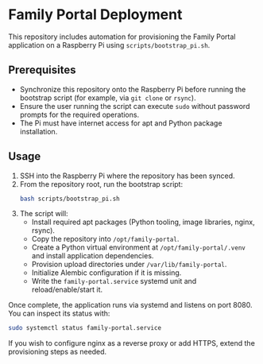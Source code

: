 # Family Portal Deployment

This repository includes automation for provisioning the Family Portal application on a Raspberry Pi using `scripts/bootstrap_pi.sh`.

## Prerequisites

- Synchronize this repository onto the Raspberry Pi before running the bootstrap script (for example, via `git clone` or `rsync`).
- Ensure the user running the script can execute `sudo` without password prompts for the required operations.
- The Pi must have internet access for apt and Python package installation.

## Usage

1. SSH into the Raspberry Pi where the repository has been synced.
2. From the repository root, run the bootstrap script:
   ```bash
   bash scripts/bootstrap_pi.sh
   ```
3. The script will:
   - Install required apt packages (Python tooling, image libraries, nginx, rsync).
   - Copy the repository into `/opt/family-portal`.
   - Create a Python virtual environment at `/opt/family-portal/.venv` and install application dependencies.
   - Provision upload directories under `/var/lib/family-portal`.
   - Initialize Alembic configuration if it is missing.
   - Write the `family-portal.service` systemd unit and reload/enable/start it.

Once complete, the application runs via systemd and listens on port 8080. You can inspect its status with:

```bash
sudo systemctl status family-portal.service
```

If you wish to configure nginx as a reverse proxy or add HTTPS, extend the provisioning steps as needed.
